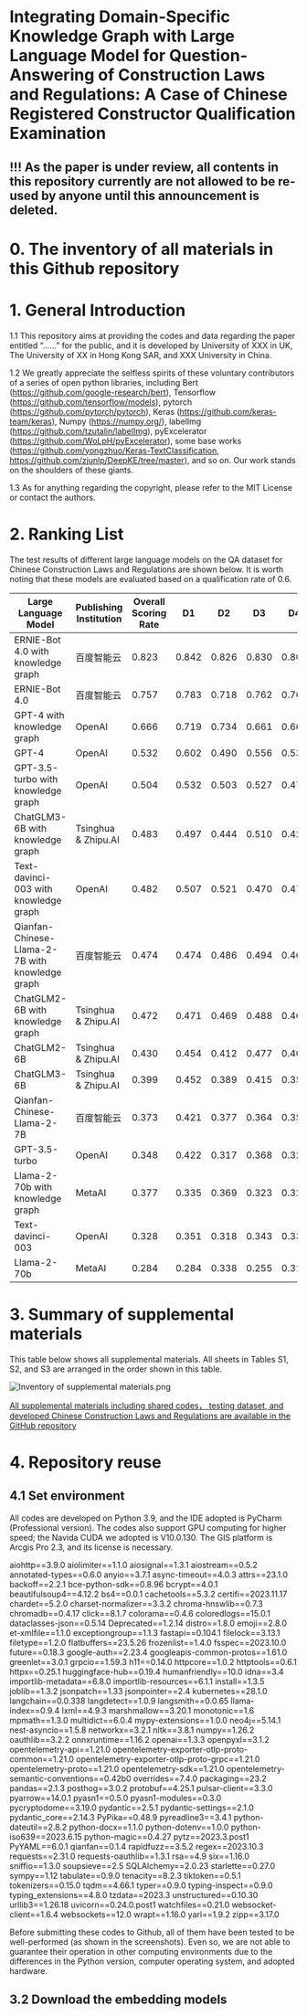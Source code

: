 # Integrating Domain-Specific Knowledge Graph with Large Language Model for Question-Answering of Construction Laws and Regulations: A Case of Chinese Registered Constructor Qualification Examination

## !!! As the paper is under review, all contents in this repository currently are not allowed to be re-used by anyone until this announcement is deleted.

# 0. The inventory of all materials in this Github repository

# 1. General Introduction

1.1 This repository aims at providing the codes and data regarding the paper entitled “……” for the public, and it is developed by University of XXX in UK,  The University of XX in Hong Kong SAR, and XXX University in China.

1.2 We greatly appreciate the selfless spirits of these voluntary contributors of a series of open python libraries, including Bert (https://github.com/google-research/bert), Tensorflow (https://github.com/tensorflow/models), pytorch (https://github.com/pytorch/pytorch), Keras (https://github.com/keras-team/keras), Numpy (https://numpy.org/), labelImg (https://github.com/tzutalin/labelImg), pyExcelerator (https://github.com/WoLpH/pyExcelerator), some base works (https://github.com/yongzhuo/Keras-TextClassification, https://github.com/zjunlp/DeepKE/tree/master), and so on. Our work stands on the shoulders of these giants.

1.3 As for anything regarding the copyright, please refer to the MIT License or contact the authors.

# 2. Ranking List

The test results of different large language models on the QA dataset for Chinese Construction Laws and Regulations are shown below. It is worth noting that these models are evaluated based on a qualification rate of 0.6.

| Large Language Model | Publishing Institution | Overall Scoring Rate | D1 | D2 | D3 | D4 | D5 | D6 | D7 | D8 | Ranking |
|-----|-----|-----|-----|-----|-----|-----|-----|-----|------|------|------|
| ERNIE-Bot 4.0 with knowledge graph | 百度智能云 | 0.823 | 0.842 | 0.826 | 0.830 | 0.801 | 0.853 | 0.842 | 0.800 | 0.862 | 1 |
| ERNIE-Bot 4.0 | 百度智能云 | 0.757 | 0.783 | 0.718 | 0.762 | 0.768 | 0.724 | 0.724 | 0.731 | 0.788 | 2 |
| GPT-4 with knowledge graph | OpenAI | 0.666 | 0.719 | 0.734 | 0.661 | 0.660 | 0.757 | 0.681 | 0.664 | 0.689 | 3 |
| GPT-4 | OpenAI | 0.532 | 0.602 | 0.490 | 0.556 | 0.536 | 0.570 | 0.519 | 0.514 | 0.566 | 4 |
| GPT-3.5-turbo with knowledge graph | OpenAI | 0.504 | 0.532 | 0.503 | 0.527 | 0.472 | 0.626 | 0.522 | 0.540 | 0.467 | 5 |
| ChatGLM3-6B with knowledge graph | Tsinghua & Zhipu.AI | 0.483 | 0.497 | 0.444 | 0.510 | 0.421 | 0.540 | 0.596 | 0.543 | 0.444 | 6 |
| Text-davinci-003 with knowledge graph | OpenAI | 0.482 | 0.507 | 0.521 | 0.470 | 0.478 | 0.582 | 0.516 | 0.510 | 0.516 | 7 |
| Qianfan-Chinese-Llama-2-7B with knowledge graph| 百度智能云 | 0.474 | 0.474 | 0.486 | 0.494 | 0.469 | 0.570 | 0.529 | 0.514 | 0.470 | 8 |
| ChatGLM2-6B with knowledge graph | Tsinghua & Zhipu.AI | 0.472 | 0.471 | 0.469 | 0.488 | 0.464 | 0.517 | 0.507 | 0.528 | 0.462 | 9 |
| ChatGLM2-6B | Tsinghua & Zhipu.AI | 0.430 | 0.454 | 0.412 | 0.477 | 0.409 | 0.469 | 0.444 | 0.494 | 0.420 | 10 |
| ChatGLM3-6B | Tsinghua & Zhipu.AI | 0.399 | 0.452 | 0.389 | 0.415 | 0.356 | 0.412 | 0.389 | 0.416 | 0.399 | 11 |
| Qianfan-Chinese-Llama-2-7B | 百度智能云 | 0.373 | 0.421 | 0.377 | 0.364 | 0.359 | 0.422 | 0.374 | 0.411 | 0.358 | 12 |
| GPT-3.5-turbo | OpenAI | 0.348 | 0.422 | 0.317 | 0.368 | 0.322 | 0.438 | 0.332 | 0.405 | 0.333 | 13 |
| Llama-2-70b with knowledge graph | MetaAI | 0.377 | 0.335 | 0.369 | 0.323 | 0.328 | 0.414 | 0.354 | 0.335 | 0.332 | 14 |
| Text-davinci-003 | OpenAI | 0.328 | 0.351 | 0.318 | 0.343 | 0.334 | 0.382 | 0.343 | 0.361 | 0.341 | 15 |
| Llama-2-70b | MetaAI | 0.284 | 0.284 | 0.338 | 0.255 | 0.316 | 0.313 | 0.291 | 0.299 | 0.293 | 16 |




# 3. Summary of supplemental materials

This table below shows all supplemental materials. All sheets in Tables S1, S2, and S3 are arranged in the order shown in this table.

![Inventory of supplemental materials.png](https://s2.loli.net/2024/01/22/kCmYhnDAJ3tMHOc.png)

[All supplemental materials including shared codes， testing dataset, and developed Chinese Construction Laws and Regulations are available in the GitHub repository](链接URL)


# 4. Repository reuse
## 4.1 Set environment 
All codes are developed on Python 3.9, and the IDE adopted is PyCharm (Professional version). The codes also support GPU computing for higher speed; the Navida CUDA we adopted is V10.0.130. The GIS platform is Arcgis Pro 2.3, and its license is necessary. 

aiohttp==3.9.0
aiolimiter==1.1.0
aiosignal==1.3.1
aiostream==0.5.2
annotated-types==0.6.0
anyio==3.7.1
async-timeout==4.0.3
attrs==23.1.0
backoff==2.2.1
bce-python-sdk==0.8.96
bcrypt==4.0.1
beautifulsoup4==4.12.2
bs4==0.0.1
cachetools==5.3.2
certifi==2023.11.17
chardet==5.2.0
charset-normalizer==3.3.2
chroma-hnswlib==0.7.3
chromadb==0.4.17
click==8.1.7
colorama==0.4.6
coloredlogs==15.0.1
dataclasses-json==0.5.14
Deprecated==1.2.14
distro==1.8.0
emoji==2.8.0
et-xmlfile==1.1.0
exceptiongroup==1.1.3
fastapi==0.104.1
filelock==3.13.1
filetype==1.2.0
flatbuffers==23.5.26
frozenlist==1.4.0
fsspec==2023.10.0
future==0.18.3
google-auth==2.23.4
googleapis-common-protos==1.61.0
greenlet==3.0.1
grpcio==1.59.3
h11==0.14.0
httpcore==1.0.2
httptools==0.6.1
httpx==0.25.1
huggingface-hub==0.19.4
humanfriendly==10.0
idna==3.4
importlib-metadata==6.8.0
importlib-resources==6.1.1
install==1.3.5
joblib==1.3.2
jsonpatch==1.33
jsonpointer==2.4
kubernetes==28.1.0
langchain==0.0.338
langdetect==1.0.9
langsmith==0.0.65
llama-index==0.9.4
lxml==4.9.3
marshmallow==3.20.1
monotonic==1.6
mpmath==1.3.0
multidict==6.0.4
mypy-extensions==1.0.0
neo4j==5.14.1
nest-asyncio==1.5.8
networkx==3.2.1
nltk==3.8.1
numpy==1.26.2
oauthlib==3.2.2
onnxruntime==1.16.2
openai==1.3.3
openpyxl==3.1.2
opentelemetry-api==1.21.0
opentelemetry-exporter-otlp-proto-common==1.21.0
opentelemetry-exporter-otlp-proto-grpc==1.21.0
opentelemetry-proto==1.21.0
opentelemetry-sdk==1.21.0
opentelemetry-semantic-conventions==0.42b0
overrides==7.4.0
packaging==23.2
pandas==2.1.3
posthog==3.0.2
protobuf==4.25.1
pulsar-client==3.3.0
pyarrow==14.0.1
pyasn1==0.5.0
pyasn1-modules==0.3.0
pycryptodome==3.19.0
pydantic==2.5.1
pydantic-settings==2.1.0
pydantic_core==2.14.3
PyPika==0.48.9
pyreadline3==3.4.1
python-dateutil==2.8.2
python-docx==1.1.0
python-dotenv==1.0.0
python-iso639==2023.6.15
python-magic==0.4.27
pytz==2023.3.post1
PyYAML==6.0.1
qianfan==0.1.4
rapidfuzz==3.5.2
regex==2023.10.3
requests==2.31.0
requests-oauthlib==1.3.1
rsa==4.9
six==1.16.0
sniffio==1.3.0
soupsieve==2.5
SQLAlchemy==2.0.23
starlette==0.27.0
sympy==1.12
tabulate==0.9.0
tenacity==8.2.3
tiktoken==0.5.1
tokenizers==0.15.0
tqdm==4.66.1
typer==0.9.0
typing-inspect==0.9.0
typing_extensions==4.8.0
tzdata==2023.3
unstructured==0.10.30
urllib3==1.26.18
uvicorn==0.24.0.post1
watchfiles==0.21.0
websocket-client==1.6.4
websockets==12.0
wrapt==1.16.0
yarl==1.9.2
zipp==3.17.0


Before submitting these codes to Github, all of them have been tested to be well-performed (as shown in the screenshots). Even so, we are not able to guarantee their operation in other computing environments due to the differences in the Python version, computer operating system, and adopted hardware.

## 3.2 Download the embedding models
